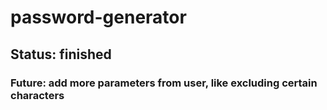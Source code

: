 # password-generator
## Status: finished
### Future: add more parameters from user, like excluding certain characters
